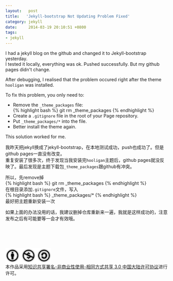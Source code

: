 ```yaml
--- 
layout:   post
title:   'Jekyll-bootstrap Not Updating Problem Fixed'
category: jekyll
date:     2014-03-19 20:10:51 +0800
tags: 
- jekyll
---
```


I had a jekyll blog on the github and changed it to Jekyll-bootstrap yesterday.   
I tested it locally, everything was ok. Pushed successfully. But my github pages didn't change.

After debugging, I realised that the problem occured right after the theme `hooligan` was installed.

To fix this problem, you only need to:

* Remove the `_theme_packages` file:  
{% highlight bash %}
git rm _theme_packages
{% endhighlight %}  
* Create a `.gitignore` file in the root of your Page repository. 
* Put `_theme_packages/*` into the file.
* Better install the theme again.

This solution worked for me.

<!--more-->

我昨天把jekyll换成了jekyll-bootstrap，在本地测试成功，push也成功了。但是github pages一直没有改变。  
重复安装了很多次，终于发现当我安装完`hooligan`主题后，github pages就没反映了。最后发现是主题下载包`_theme_packages`跟github有冲突。

所以，先remove掉  
{% highlight bash %}
git rm _theme_packages
{% endhighlight %}  
在根目录添加`.gitignore`文件，写入  
{% highlight bash %}
_theme_packages/*
{% endhighlight %}  
最好把主题重新安装一次

如果上面的办法没用的话，我建议删掉仓库重新来一遍，我就是这样成功的，注意发布之后有可能要等一会才有效哦。



<br/><br/><br/><br/><a rel="license" href="http://creativecommons.org/licenses/by-nc-sa/3.0/cn/"><img align="center" alt="知识共享许可协议" style="border-width:0" src="/assets/files/cc-licenses.png" /></a><br />本作品采用<a rel="license" href="http://creativecommons.org/licenses/by-nc-sa/3.0/cn/">知识共享署名-非商业性使用-相同方式共享 3.0 中国大陆许可协议</a>进行许可。
